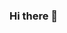 ### Hi there 👋

<!--
**Kami2123/Kami2123** is a ✨ _special_ ✨ repository because its `README.md` (this file) appears on your GitHub profile.


HTML
<!DOCTYPE html>
<html lang="pl">
<head>
  <meta charset="UTF-8">
  <meta name="viewport" content="width=device-width, initial-scale=1.0">
  <title>Twoje Imię Nazwisko - CV</title>
  <link rel="stylesheet" href="style.css"> </head>
<body>
  <header>
    <h1>Twoje Imię Nazwisko</h1>
    <h2>Stanowisko docelowe</h2> <p>Kontakt: email@adres.pl | Telefon: +48 123 456 789</p>
  </header>

  <main>
    <section class="sekcja">
      <h2>Wykształcenie</h2>
      </section>

    <section class="sekcja">
      <h2>Doświadczenie zawodowe</h2>
      </section>

    <section class="sekcja">
      <h2>Umiejętności</h2>
      </section>

    <section class="sekcja">
      <h2>Nagrody i wyróżnienia</h2>
      </section>

    <section class="sekcja">
      <h2>Zainteresowania</h2>
      </section>
  </main>

  <footer>
    <p>&copy; 2024 Twoje Imię Nazwisko</p>
  </footer>
</body>
</html>
